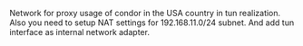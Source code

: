 Network for proxy usage of condor in the USA country in tun realization.
Also you need to setup NAT settings for 192.168.11.0/24 subnet. And add tun interface as internal network adapter.
